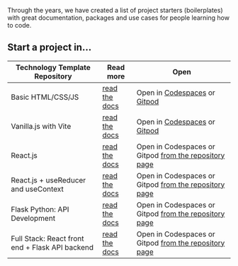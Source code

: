 Through the years, we have created a list of project starters (boilerplates) with great documentation, packages and use cases for people learning how to code.

## Start a project in...

| Technology Template Repository | Read more | Open |
| ---------- | --------- | ------- |
| Basic HTML/CSS/JS | [read the docs](https://4geeks.com/docs/start/start-html-project) | Open in [Codespaces](https://github.com/codespaces/new/?repo=4GeeksAcademy/html-hello) or [Gitpod](https://gitpod.io#https://github.com/4GeeksAcademy/html-hello.git) |
| Vanilla.js with Vite | [read the docs](https://4geeks.com/docs/start/start-vanillajs-4geeks-template) | Open in [Codespaces](https://github.com/codespaces/new/?repo=4GeeksAcademy/vanillajs-hello) or [Gitpod](https://gitpod.io#https://github.com/4GeeksAcademy/vanillajs-hello) |
| React.js | [read the docs](https://4geeks.com/docs/start/start-new-project-with-react) | Open in Codespaces or Gitpod [from the repository page](https://github.com/4GeeksAcademy/react-hello) |
| React.js + useReducer and useContext | [read the docs](https://4geeks.com/docs/start/start-react-advanced) | Open in Codespaces or Gitpod [from the repository page](https://github.com/4GeeksAcademy/react-hello-webapp) |
| Flask Python: API Development | [read the docs](https://4geeks.com/docs/start/python-api-flask-template) | Open in Codespaces or Gitpod [from the repository page](https://github.com/4GeeksAcademy/flask-rest-hello) |
| Full Stack: React front end + Flask API backend | [read the docs](https://4geeks.com/docs/start/react-flask-template) | Open in Codespaces or Gitpod [from the repository page](https://github.com/4GeeksAcademy/react-flask-hello) |
